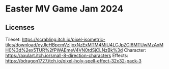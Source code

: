 # Easter MV Game Jam 2024

## Licenses

Tileset: https://scrabling.itch.io/pixel-isometric-tiles/download/eyJleHBpcmVzIjoxNzExMTM4MjU4LCJpZCI6MTUwMzAxMH0%3d%2ex5TUR%2fPWAEmeV4VN0tdSjCLNzBk%3d
Character: https://axulart.itch.io/small-8-direction-characters
Effects: https://bdragon1727.itch.io/pixel-holy-spell-effect-32x32-pack-3
